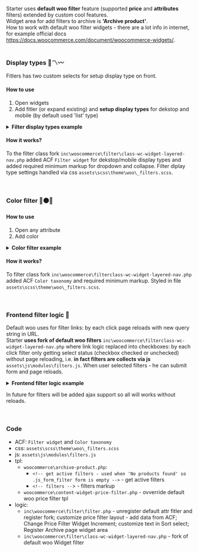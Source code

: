 Starter uses **default woo filter** feature (supported **price** and **attributes** filters) extended by custom cool features.  
Widget area for add filters to archive is **'Archive product'**.  
How to work with default woo filter widgets - there are a lot info in internet, for example official docs https://docs.woocommerce.com/document/woocommerce-widgets/.
<br><br>



### Display types 📄〽️〰️
Fitlers has two custom selects for setup display type on front.

#### How to use
1. Open widgets
2. Add fitler (or expand existing) and **setup display types** for dekstop and mobile (by default used 'list' type)
<details id="filter_display_type_example"><summary><strong>Filter display types example</strong></summary>
	<a href="https://raw.githubusercontent.com/chyvak1831/starter_img/master/archive/v1.1.0/screenshots/filter/filter_display_type.mp4">Download this video example</a><br>
	<img width="600" src="https://raw.githubusercontent.com/chyvak1831/starter_img/master/archive/v1.1.0/screenshots/filter/filter_display_type.gif" alt="Filter: display type">
</details>

#### How it works?
To the filter class fork `inc\woocommerce\filter\class-wc-widget-layered-nav.php` added ACF `Filter widget` for dekstop/mobile display types and added required minimum markup for dropdown and collapse. Filter diplay type settings handled via css `assets\scss\theme\woo\_filters.scss`.
<br><br><br>



### Color filter 🔴⚫🔵

#### How to use
1. Open any attribute
2. Add color
<details><summary><strong>Color filter example</strong></summary>
	<a href="https://raw.githubusercontent.com/chyvak1831/starter_img/master/archive/v1.1.0/screenshots/filter/filter_color.mp4">Download this video example</a><br>
	<img width="600" src="https://raw.githubusercontent.com/chyvak1831/starter_img/master/archive/v1.1.0/screenshots/filter/filter_color.gif" alt="Filter: color">
</details>

#### How it works?
To filter class fork `inc\woocommerce\filterclass-wc-widget-layered-nav.php` added ACF `Color taxonomy` and required minimum markup. Styled in file `assets\scss\theme\woo\_filters.scss`.
<br><br><br>



### Frontend filter logic 💭
Default woo uses for filter links: by each click page reloads with new query string in URL.  
Starter **uses fork of default woo filters** `inc\woocommerce\filterclass-wc-widget-layered-nav.php` where link logic replaced into checkboxes: by each click filter only getting select status (checkbox checked or unchecked) without page reloading, i.e. **in fact filters are collects via js** `assets\js\modules\filters.js`. When user selected filters - he can submit form and page reloads.
<details><summary><strong>Frontend filter logic example</strong></summary>
	<a href="https://raw.githubusercontent.com/chyvak1831/starter_img/master/archive/v1.1.0/screenshots/filter/filter_demonstration.mp4">Download this video example</a><br>
	<img width="600" src="https://raw.githubusercontent.com/chyvak1831/starter_img/master/archive/v1.1.0/screenshots/filter/filter_demonstration.gif" alt="Filter: frontend logic">
</details>

In future for filters will be added ajax support so all will works without reloads. 
<br><br><br>



### Code
* ACF: `Filter widget` and `Color taxonomy`
* css: `assets\scss\theme\woo\_filters.scss`
* js: `assets\js\modules\filters.js`
* tpl:
    * `woocommerce\archive-product.php`:
      * `<!-- get active filters - used when 'No products found' so .js_form_filter form is empty -->` - get active filters
      * `<!-- filters --`> - filters markup
    * `woocommerce\content-widget-price-filter.php` - ovverride default woo price filter tpl
* logic:
    * `inc\woocommerce\filter\filter.php` - unregister default attr fitler and register fork; customize price filter layout - add data from ACF; Change Price Filter Widget Increment; customize text in Sort select; Register Archive page widget area
    * `inc\woocommerce\filter\class-wc-widget-layered-nav.php` - fork of default woo Widget filter